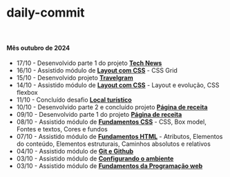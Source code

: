 # daily-commit

<br>

#### Mês outubro de 2024

- 17/10 - Desenvolvido parte 1 do projeto **[Tech News](https://github.com/joao-sillva/tech-news)**
- 16/10 - Assistido módulo de **[Layout com CSS]()** - CSS Grid
- 15/10 - Desenvolvido projeto **[Travelgram](https://github.com/joao-sillva/travelgram)**
- 14/10 - Assistido módulo de **[Layout com CSS]()** - Layout e evolução, CSS flexbox
- 11/10 - Concluído desafio **[Local turístico](https://github.com/joao-sillva/local-turistico)**
- 10/10 - Desenvolvido parte 2 e concluído projeto **[Página de receita](https://github.com/joao-sillva/pagina-de-receita)**
- 09/10 - Desenvolvido parte 1 do projeto **[Página de receita](https://github.com/joao-sillva/pagina-de-receita)**
- 08/10 - Assistido módulo de **[Fundamentos CSS]()** - CSS, Box model, Fontes e textos, Cores e fundos
- 07/10 - Assistido módulo de **[Fundamentos HTML]()** - Atributos, Elementos do conteúdo, Elementos estruturais, Caminhos absolutos e relativos
- 04/10 - Assistido módulo de **[Git e Github]()**
- 03/10 - Assistido módulo de **[Configurando o ambiente]()**
- 03/10 - Assistido módulo de **[Fundamentos da Programação web]()**
